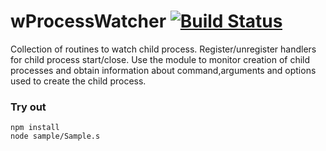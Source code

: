 # wProcessWatcher [![Build Status](https://travis-ci.org/Wandalen/wProcessWatcher.svg?branch=master)](https://travis-ci.org/Wandalen/wProcessWatcher)

Collection of routines to watch child process. Register/unregister handlers for child process start/close. Use the module to monitor creation of child processes and obtain information about command,arguments and options used to create the child process.

### Try out
```
npm install
node sample/Sample.s
```